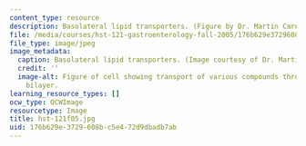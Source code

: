 ```yaml
---
content_type: resource
description: Basolateral lipid transporters. (Figure by Dr. Martin Carey.)
file: /media/courses/hst-121-gastroenterology-fall-2005/176b629e3729608bc5e472d9dbadb7ab_hst-121f05.jpg
file_type: image/jpeg
image_metadata:
  caption: Basolateral lipid transporters. (Image courtesy of Dr. Martin Carey.)
  credit: ''
  image-alt: Figure of cell showing transport of various compounds through the lipid
    bilayer.
learning_resource_types: []
ocw_type: OCWImage
resourcetype: Image
title: hst-121f05.jpg
uid: 176b629e-3729-608b-c5e4-72d9dbadb7ab
---
```

